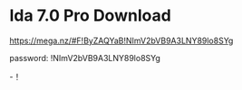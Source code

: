

# Ida 7.0 Pro Download
https://mega.nz/#F!ByZAQYaB!NImV2bVB9A3LNY89lo8SYg

password: !NImV2bVB9A3LNY89lo8SYg

-！[](/ida7.0.png)
